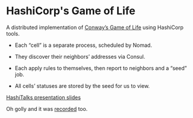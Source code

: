 # HashiCorp's Game of Life

A distributed implementation of
[Conway’s Game of Life](https://en.wikipedia.org/wiki/Conway%27s_Game_of_Life)
using HashiCorp tools.

* Each “cell” is a separate process, scheduled by Nomad.

* They discover their neighbors’ addresses via Consul.

* Each apply rules to themselves, then report to neighbors and a “seed” job.

* All cells’ statuses are stored by the seed for us to view.

[HashiTalks presentation slides](https://docs.google.com/presentation/d/1VC7D6EYA2Z6ivHBX7RKJhc3ZyhEFFoCkAIA9ADt6U5A)

Oh golly and it was [recorded](https://www.youtube.com/watch?v=P7gUhs6GroI) too.
